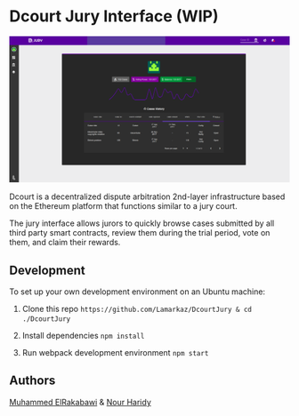# Dcourt Jury Interface (WIP)

![Dcourt Jury Interface Screenshot](/screenshot.png)


Dcourt is a decentralized dispute arbitration 2nd-layer infrastructure based on the Ethereum platform that functions similar to a jury court.

The jury interface allows jurors to quickly browse cases submitted by all third party smart contracts, review them during the trial period, vote on them, and claim their rewards.

## Development

To set up your own development environment on an Ubuntu machine:

1. Clone this repo
`https://github.com/Lamarkaz/DcourtJury & cd ./DcourtJury`

2. Install dependencies
`npm install`

3. Run webpack development environment
`npm start`

## Authors

[Muhammed ElRakabawi](https://github.com/ElRakabawi) & [Nour Haridy](https://github.com/nourharidy)
